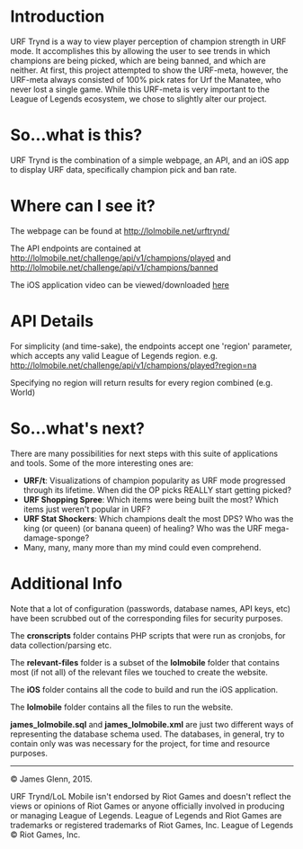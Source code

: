 # Introduction

URF Trynd is a way to view player perception of champion strength in URF mode. It accomplishes this by allowing the user to see trends in which champions are being picked, which are being banned, and which are neither. At first, this project attempted to show the URF-meta, however, the URF-meta always consisted of 100% pick rates for Urf the Manatee, who never lost a single game. While this URF-meta is very important to the League of Legends ecosystem, we chose to slightly alter our project.

# So...what is this?
URF Trynd is the combination of a simple webpage, an API, and an iOS app to display URF data, specifically champion pick and ban rate.

# Where can I see it?
The webpage can be found at http://lolmobile.net/urftrynd/

The API endpoints are contained at http://lolmobile.net/challenge/api/v1/champions/played and http://lolmobile.net/challenge/api/v1/champions/banned

The iOS application video can be viewed/downloaded [here](http://lolmobile.net/cdn/urftrynd_demo.mov)

# API Details
For simplicity (and time-sake), the endpoints accept one 'region' parameter, which accepts any valid League of Legends region.
e.g. http://lolmobile.net/challenge/api/v1/champions/played?region=na

Specifying no region will return results for every region combined (e.g. World)

# So...what's next?
There are many possibilities for next steps with this suite of applications and tools. Some of the more interesting ones are:
- **URF/t**: Visualizations of champion popularity as URF mode progressed through its lifetime. When did the OP picks REALLY start getting picked?
- **URF Shopping Spree**: Which items were being built the most? Which items just weren't popular in URF?
- **URF Stat Shockers**: Which champions dealt the most DPS? Who was the king (or queen) (or banana queen) of healing? Who was the URF mega-damage-sponge?
- Many, many, many more than my mind could even comprehend.

# Additional Info
Note that a lot of configuration (passwords, database names, API keys, etc) have been scrubbed out of the corresponding files for security purposes.

The **cronscripts** folder contains PHP scripts that were run as cronjobs, for data collection/parsing etc.

The **relevant-files** folder is a subset of the **lolmobile** folder that contains most (if not all) of the relevant files we touched to create the website.

The **iOS** folder contains all the code to build and run the iOS application.

The **lolmobile** folder contains all the files to run the website.

**james_lolmobile.sql** and **james_lolmobile.xml** are just two different ways of representing the database schema used. The databases, in general, try to contain only was was necessary for the project, for time and resource purposes.

-----------------

© James Glenn, 2015.

URF Trynd/LoL Mobile isn't endorsed by Riot Games and doesn't reflect the views or opinions of Riot Games or anyone officially involved in producing or managing League of Legends. League of Legends and Riot Games are trademarks or registered trademarks of Riot Games, Inc. League of Legends © Riot Games, Inc.